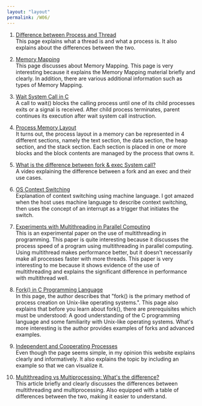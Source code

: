 ```yaml
---
layout: "layout"
permalink: /W06/
---
```


1. [Difference between Process and Thread](https://www.geeksforgeeks.org/difference-between-process-and-thread/)<br>
This page explains what a thread is and what a process is. It also explains about the differences between the two.

2. [Memory Mapping](https://www.tutorialspoint.com/inter_process_communication/inter_process_communication_memory_mapping.htm)<br>
This page discusses about Memory Mapping. This page is very interesting because it explains the Memory Mapping material briefly and clearly. In addition, there are various additional information such as types of Memory Mapping.

3. [Wait System Call in C](https://www.geeksforgeeks.org/wait-system-call-c/)<br>
A call to wait() blocks the calling process until one of its child processes exits or a signal is received. After child process terminates, parent continues its execution after wait system call instruction. 

4. [Process Memory Layout](https://d3s.mff.cuni.cz/files/teaching/nswi004/text/ch03s02s01.html)<br>
It turns out, the process layout in a memory can be represented in 4 different sections, namely the text section, the data section, the heap section, and the stack section. Each section is placed in one or more blocks and the block contents are managed by the process that owns it.

5. [What is the difference between fork & exec System call?](https://youtu.be/DKmBRl8j3Ak)<br>
A video explaining the difference between a fork and an exec and their use cases.

6. [OS Context Switching](https://winpreso.com/cara-menambah-virtual-memory-di-windows/)<br>
Explanation of context switching using machine language. I got amazed when the host uses machine language to describe context switching, then uses the concept of an interrupt as a trigger that initiates the switch. 

7. [Experiments with Multithreading in Parallel Computing](https://citeseerx.ist.psu.edu/viewdoc/download?doi=10.1.1.127.7775&rep=rep1&type=pdf)<br>
This is an experimental paper on the use of multithreading in programming. This paper is quite interesting because it discusses the process speed of a program using multithreading in parallel computing. Using multithread makes performance better, but it doesn't necessarily make all processes faster with more threads. This paper is very interesting to me because it shows evidence of the use of multithreading and explains the significant difference in performance with multithread well.

8. [Fork() in C Programming Language](https://www.section.io/engineering-education/fork-in-c-programming-language/)<br>
In this page, the author describes that "fork() is the primary method of process creation on Unix-like operating systems.". This page also explains that before you learn about fork(), there are prerequisites which must be understood: A good understanding of the C programming language and some familiarity with Unix-like operating systems. What's more interesting is the author provides examples of forks and advanced examples.

9. [Independent and Cooperating Processes](http://pages.cs.wisc.edu/~bart/537/lecturenotes/s4.html)<br>
Even though the page seems simple, in my opinion this website explains clearly and informatively. It also explains the topic by including an example so that we can visualize it.

10. [Multithreading vs Multiprocessing: What's the difference?](https://www.guru99.com/difference-between-multiprocessing-and-multithreading.html)<br>
This article briefly and clearly discusses the differences between multithreading and multiprocessing. Also equipped with a table of differences between the two, making it easier to understand.
